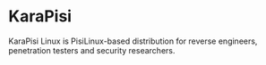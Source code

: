 # KaraPisi
KaraPisi Linux is PisiLinux-based distribution for reverse engineers, penetration testers and security researchers.
